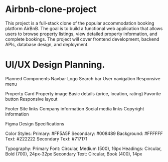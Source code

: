 # Airbnb-clone-project

This project is a full-stack clone of the popular accommodation booking platform AirBnB.
The goal is to build a functional web application that allows users to browse property listings, view detailed property information, and complete bookings. 
The project will cover frontend development, backend APIs, database design, and deployment.

# UI/UX Design Planning.

Planned Components
Navbar
Logo
Search bar
User navigation
Responsive menu

Property Card
Property image
Basic details (price, location, rating)
Favorite button
Responsive layout

Footer
Site links
Company information
Social media links
Copyright information

Figma Design Specifications

Color Styles:
Primary: #FF5A5F
Secondary: #008489
Background: #FFFFFF
Text: #222222
Secondary Text: #717171

Typography:
Primary Font: Circular, Medium (500), 16px
Headings: Circular, Bold (700), 24px-32px
Secondary Text: Circular, Book (400), 14px

